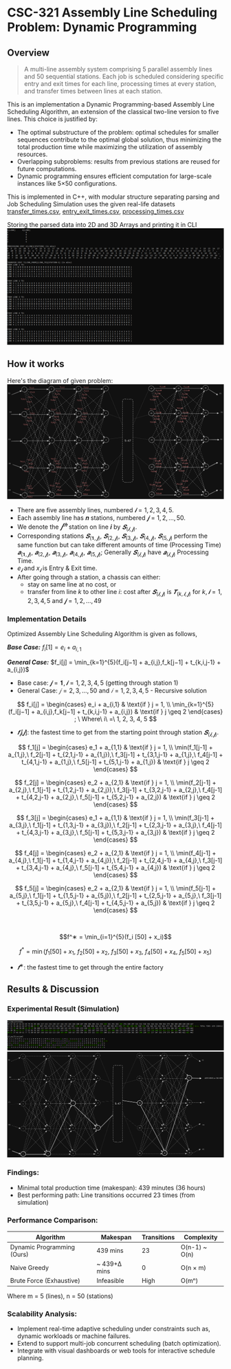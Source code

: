 # CSC-321 Assembly Line Scheduling Problem: Dynamic Programming

## Overview

> A multi-line assembly system comprising 5 parallel assembly lines and 50 sequential stations. Each job is scheduled considering specific entry and exit times for each line, processing times at every station, and transfer times between lines at each station.

This is an implementation a Dynamic Programming-based Assembly Line Scheduling Algorithm, an extension of the classical two-line version to five lines. This choice is justified by:

-   The optimal substructure of the problem: optimal schedules for smaller sequences contribute to the optimal global solution, thus minimizing the total production time while maximizing the utilization of assembly resources.
-   Overlapping subproblems: results from previous stations are reused for future computations.
-   Dynamic programming ensures efficient computation for large-scale instances like 5×50 configurations.

This is implemented in C++, with modular structure separating parsing and Job Scheduling Simulation uses the given real-life datasets [transfer_times.csv](./data/transfer_times.csv), [entry_exit_times.csv](./data/entry_exit_times.csv), [processing_times.csv](./data/processing_times.csv)

Storing the parsed data into 2D and 3D Arrays and printing it in CLI
![parsed data](./images/parsed_data.png)

## How it works

Here's the diagram of given problem:
![diagram](./images/diagram.png)

-   There are five assembly lines, numbered $𝒊 = 1, 2, 3, 4, 5$.
-   Each assembly line has 𝒏 stations, numbered $𝒋 = 1, 2,…, 50$.
-   We denote the $𝒋^{𝒕𝒉}$ station on line 𝒊 by $𝑺_{(𝒊,𝒋)}$.
-   Corresponding stations $𝑺_{(𝟏,𝒋)}$, $𝑺_{(2,𝒋)}$, $𝑺_{(3,𝒋)}$, $𝑺_{(4,𝒋)}$, $𝑺_{(5,𝒋)}$ perform the same function but can take different amounts of time (Processing Time) $𝒂_{(𝟏,𝒋)}$, $𝒂_{(2,𝒋)}$, $𝒂_{(3,𝒋)}$, $𝒂_{(4,𝒋)}$, $𝒂_{(5,𝒋)}$; Generally $𝑺_{(𝒊,𝒋)}$ have $𝒂_{(𝒊,𝒋)}$ Processing Time.
-   $e_𝒊$ and $x_𝒊$ is Entry & Exit time.
-   After going through a station, a chassis can either:
    -   stay on same line at no cost, or
    -   transfer from line $k$ to other line $i$: cost after $𝑺_{(𝒊,𝒋)}$ is $𝑻_{(k,𝒊,𝒋)}$ for $k,𝒊= 1, 2, 3, 4, 5$ and $𝒋= 1, 2,…, 49$

### Implementation Details

Optimized Assembly Line Scheduling Algorithm is given as follows,

**_Base Case:_**
$f_i[1] = e_i + a_{i,1}$

**_General Case:_**
$f_i[j] = \min_{k=1}^{5}(f_i[j−1] + a_{i,j},f_k[j−1] + t_{k,i,j-1} + a_{i,j})$

-   Base case: $𝒋=𝟏, 𝒊=1, 2, 3, 4, 5$ (getting through station $1$)
-   General Case: $𝑗 = 2, 3, …, 50$ and $𝑖 = 1, 2, 3, 4, 5$ - Recursive solution

$$
f_i[j] = \begin{cases} e_i + a_{i,1} & \text{if } j = 1, \\ \min_{k=1}^{5}(f_i[j−1] + a_{i,j},f_k[j−1] + t_{k,i,j-1} + a_{i,j})  & \text{if } j \geq 2 \end{cases} ;
\ Where\ i\ =\ 1, 2, 3, 4, 5
$$

-   $𝒇_𝒊 [𝒋]$: the fastest time to get from the starting point through station $𝑺_{(𝒊,𝒋)}$.

$$
f_1[j] =
\begin{cases}
e_1 + a_{1,1} & \text{if } j = 1, \\
\min(f_1[j-1] + a_{1,j},\ f_2[j-1] + t_{2,1,j-1} + a_{1,j}),\ f_3[j-1] + t_{3,1,j-1} + a_{1,j},\ f_4[j-1] + t_{4,1,j-1} + a_{1,j},\ f_5[j-1] + t_{5,1,j-1} + a_{1,j})  & \text{if } j \geq 2
\end{cases}
$$

$$
f_2[j] =
\begin{cases}
e_2 + a_{2,1} & \text{if } j = 1, \\
\min(f_2[j-1] + a_{2,j},\ f_1[j-1] + t_{1,2,j-1} + a_{2,j}),\ f_3[j-1] + t_{3,2,j-1} + a_{2,j},\ f_4[j-1] + t_{4,2,j-1} + a_{2,j},\ f_5[j-1] + t_{5,2,j-1} + a_{2,j}) & \text{if } j \geq 2
\end{cases}
$$

$$
f_3[j] =
\begin{cases}
e_1 + a_{1,1} & \text{if } j = 1, \\
\min(f_3[j-1] + a_{3,j},\ f_1[j-1] + t_{1,3,j-1} + a_{3,j}),\ f_2[j-1] + t_{2,3,j-1} + a_{3,j},\ f_4[j-1] + t_{4,3,j-1} + a_{3,j},\ f_5[j-1] + t_{5,3,j-1} + a_{3,j})  & \text{if } j \geq 2
\end{cases}
$$

$$
f_4[j] =
\begin{cases}
e_2 + a_{2,1} & \text{if } j = 1, \\
\min(f_4[j-1] + a_{4,j},\ f_1[j-1] + t_{1,4,j-1} + a_{4,j}),\ f_2[j-1] + t_{2,4,j-1} + a_{4,j},\ f_3[j-1] + t_{3,4,j-1} + a_{4,j},\ f_5[j-1] + t_{5,4,j-1} + a_{4,j}) & \text{if } j \geq 2
\end{cases}
$$

$$
f_5[j] =
\begin{cases}
e_2 + a_{2,1} & \text{if } j = 1, \\
\min(f_5[j-1] + a_{5,j},\ f_1[j-1] + t_{1,5,j-1} + a_{5,j}),\ f_2[j-1] + t_{2,5,j-1} + a_{5,j},\ f_3[j-1] + t_{3,5,j-1} + a_{5,j},\ f_4[j-1] + t_{4,5,j-1} + a_{5,j}) & \text{if } j \geq 2
\end{cases}
$$

<br/>

$$f^∗  = \min_{i=1}^{5}(f_i [50] + x_i)$$

$$f^* = \min(f_1[50] + x_1,\ f_2[50] + x_2,\ f_3[50] + x_3,\ f_4[50] + x_4,\ f_5[50] + x_5)$$

-   $𝒇^∗$: the fastest time to get through the entire factory

## Results & Discussion

### Experimental Result (Simulation)

![scheduled simulation highlighted](./images/scheduled_highlighted.png)
![highlighted diagram](./images/diagram_highlighted.png)

### Findings:

-   Minimal total production time (makespan): 439 minutes (36 hours)
-   Best performing path: Line transitions occurred 23 times (from simulation)

### Performance Comparison:

| Algorithm                  | Makespan     | Transitions | Complexity    |
| -------------------------- | ------------ | ----------- | ------------- |
| Dynamic Programming (Ours) | 439 mins     | 23          | O(n-1) ~ O(n) |
| Naive Greedy               | ~ 439+Δ mins | 0           | O(n × m)      |
| Brute Force (Exhaustive)   | Infeasible   | High        | O(mⁿ)         |

Where m = 5 (lines), n = 50 (stations)

### Scalability Analysis:

-   Implement real-time adaptive scheduling under constraints such as, dynamic workloads or machine failures.
-   Extend to support multi-job concurrent scheduling (batch optimization).
-   Integrate with visual dashboards or web tools for interactive schedule planning.
